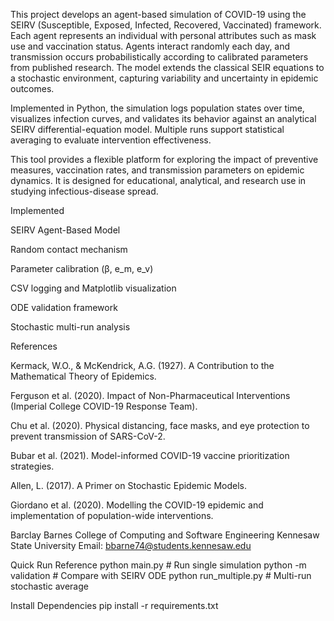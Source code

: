 This project develops an agent-based simulation of COVID-19 using the SEIRV (Susceptible, Exposed, Infected, Recovered, Vaccinated) framework.
Each agent represents an individual with personal attributes such as mask use and vaccination status.
Agents interact randomly each day, and transmission occurs probabilistically according to calibrated parameters from published research.
The model extends the classical SEIR equations to a stochastic environment, capturing variability and uncertainty in epidemic outcomes.

Implemented in Python, the simulation logs population states over time, visualizes infection curves, and validates its behavior against an analytical SEIRV differential-equation model.
Multiple runs support statistical averaging to evaluate intervention effectiveness.

This tool provides a flexible platform for exploring the impact of preventive measures, vaccination rates, and transmission parameters on epidemic dynamics.
It is designed for educational, analytical, and research use in studying infectious-disease spread.

Implemented

SEIRV Agent-Based Model

Random contact mechanism

Parameter calibration (β, e_m, e_v)

CSV logging and Matplotlib visualization

ODE validation framework

Stochastic multi-run analysis

References

Kermack, W.O., & McKendrick, A.G. (1927). A Contribution to the Mathematical Theory of Epidemics.

Ferguson et al. (2020). Impact of Non-Pharmaceutical Interventions (Imperial College COVID-19 Response Team).

Chu et al. (2020). Physical distancing, face masks, and eye protection to prevent transmission of SARS-CoV-2.

Bubar et al. (2021). Model-informed COVID-19 vaccine prioritization strategies.

Allen, L. (2017). A Primer on Stochastic Epidemic Models.

Giordano et al. (2020). Modelling the COVID-19 epidemic and implementation of population-wide interventions.

Barclay Barnes
College of Computing and Software Engineering
Kennesaw State University
Email: bbarne74@students.kennesaw.edu

Quick Run Reference
python main.py          # Run single simulation
python -m validation    # Compare with SEIRV ODE
python run_multiple.py  # Multi-run stochastic average

Install Dependencies
pip install -r requirements.txt
